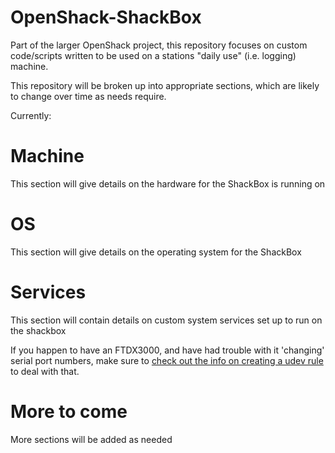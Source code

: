 # OpenShack-ShackBox
Part of the larger OpenShack project, this repository focuses on custom code/scripts written to be used on a stations "daily use" (i.e. logging) machine.

This repository will be broken up into appropriate sections, which are likely to change over time as needs require.

Currently:

# Machine
This section will give details on the hardware for the ShackBox is running on

# OS
This section will give details on the operating system for the ShackBox

# Services
This section will contain details on custom system services set up to run on the shackbox

If you happen to have an FTDX3000, and have had trouble with it 'changing' serial port numbers, make sure to [check out the info on creating a udev rule](https://github.com/N3VEM/OpenShack-ShackBox/blob/master/services/udev_rules.md) to deal with that. 

# More to come
More sections will be added as needed
